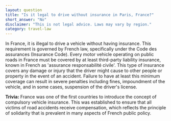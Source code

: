 ```yaml
---
layout: question
title: "Is it legal to drive without insurance in Paris, France?"
short_answer: "No"
disclaimer: "This is not legal advice. Laws may vary by region."
category: travel-law
---
```

In France, it is illegal to drive a vehicle without having insurance. This requirement is governed by French law, specifically under the Code des assurances (Insurance Code). Every motor vehicle operating on public roads in France must be covered by at least third-party liability insurance, known in French as 'assurance responsabilité civile'. This type of insurance covers any damage or injury that the driver might cause to other people or property in the event of an accident. Failure to have at least this minimum coverage can result in severe penalties including fines, impoundment of the vehicle, and in some cases, suspension of the driver's license.

**Trivia:** France was one of the first countries to introduce the concept of compulsory vehicle insurance. This was established to ensure that all victims of road accidents receive compensation, which reflects the principle of solidarity that is prevalent in many aspects of French public policy.
